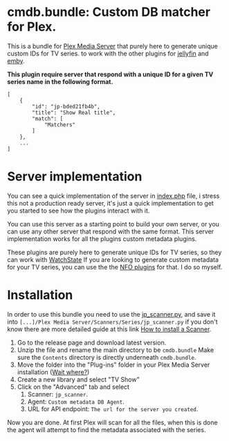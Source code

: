 # cmdb.bundle: Custom DB matcher for Plex.

This is a bundle for [Plex Media Server](https://plex.tv) that purely here to generate unique custom IDs for TV series. to work with 
the other plugins for [jellyfin](https://github.com/arabcoders/jf-custom-metadata-db) and [emby](https://github.com/arabcoders/emby-custom-metadata-db).


**This plugin require server that respond with a unique ID for a given TV series name in the following format.**

```json5
[
    {
        "id": "jp-bded21fb4b",
        "title": "Show Real title",
        "match": [
            "Matchers"
        ]
    },
    ...
]
```

# Server implementation

You can see a quick implementation of the server in [index.php](https://github.com/arabcoders/cmdb.bundle/blob/master/server/index.php) file, i stress this not a production ready server, it's just a quick implementation to get you started to see how the plugins interact with it.

You can use this server as a starting point to build your own server, or you can use any other server that respond with the same format.
This server implementation works for all the plugins custom metadata plugins.

These plugins are purely here to generate unique IDs for TV series, so they can work with [WatchState](https://github.com/arabcoders/watchstate) If you are looking to generate custom metadata for your TV series, you can use the the [NFO plugins](https://github.com/gboudreau/XBMCnfoTVImporter.bundle) for that. I do so myself.

# Installation

In order to use this bundle you need to use the [jp_scanner.py](https://gist.github.com/arabcoders/ecb2755aa1d76dc89301ec44b8d367d5), and
save it into `[...]/Plex Media Server/Scanners/Series/jp_scanner.py` if you don't know there are more detailed guide at this link [How to install a Scanner](https://github.com/ZeroQI/Absolute-Series-Scanner#install--update).

1. Go to the release page and download latest version.
2. Unzip the file and rename the main directory to be `cmdb.bundle` Make sure the `Contents` directory is directly underneath `cmdb.bundle`. 
3. Move the folder into the "Plug-ins" folder in your Plex Media Server installation ([Wait where?](https://support.plex.tv/articles/201106098-how-do-i-find-the-plug-ins-folder/))
4. Create a new library and select "TV Show"
5. Click on the "Advanced" tab and select
    1. Scanner: `jp_scanner`.
    2. Agent: `Custom metadata DB Agent`.
    3. URL for API endpoint: `The url for the server you created`.

Now you are done. At first Plex will scan for all the files, when this is done the agent will attempt to find the metadata associated with the series.